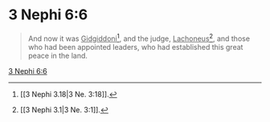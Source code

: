 # 3 Nephi 6:6

> And now it was <u>Gidgiddoni</u>[^a], and the judge, <u>Lachoneus</u>[^b], and those who had been appointed leaders, who had established this great peace in the land.

[3 Nephi 6:6](https://www.churchofjesuschrist.org/study/scriptures/bofm/3-ne/6?lang=eng&id=p6#p6)


[^a]: [[3 Nephi 3.18|3 Ne. 3:18]].  
[^b]: [[3 Nephi 3.1|3 Ne. 3:1]].  
